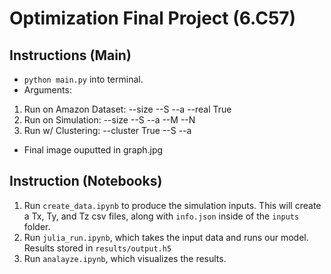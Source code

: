 # Optimization Final Project (6.C57)
## Instructions (Main)
- `python main.py` into terminal.
- Arguments:
1. Run on Amazon Dataset: --size --S --a --real True
2. Run on Simulation: --size --S --a --M --N
3. Run w/ Clustering: --cluster True --S --a
- Final image ouputted in graph.jpg

## Instruction (Notebooks)
1. Run `create_data.ipynb` to produce the simulation inputs. This will create a Tx, Ty, and Tz csv files, along with `info.json` inside of the `inputs` folder. 
2. Run `julia_run.ipynb`, which takes the input data and runs our model. Results stored in `results/output.h5`
3. Run `analayze.ipynb`, which visualizes the results. 
